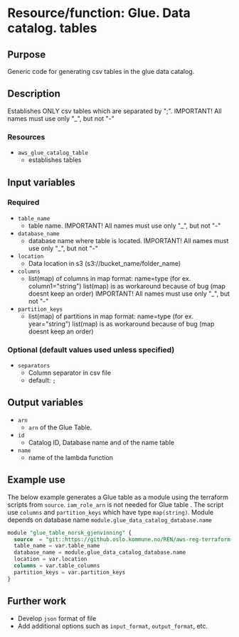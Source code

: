 # Resource/function: Glue. Data catalog. tables

## Purpose
Generic code for generating csv tables in the glue data catalog.

## Description
Establishes ONLY csv tables which are separated by ";". 
IMPORTANT! All names must use only "_",  but not "-"

### Resources
- `aws_glue_catalog_table` 
    - establishes tables 

## Input variables
### Required
- `table_name`
    - table name.   IMPORTANT! All names must use only "_",  but not "-"
- `database_name`
    - database name where table is located.
      IMPORTANT! All names must use only "_",  but not "-"
- `location`
    - Data location in s3 (s3://bucket_name/folder_name)
- `columns`
    - list(map) of columns in map format: name=type (for ex.  column1="string")
      list(map) is as workaround because of bug (map doesnt keep an order)
      IMPORTANT! All names must use only "_",  but not "-"
- `partition_keys`
    - list(map) of partitions in map format: name=type (for ex.  year="string")
      list(map) is as workaround because of bug (map doesnt keep an order)


### Optional (default values used unless specified)
- `separators`
    - Column separator in csv file
    - default: `;`

## Output variables
- `arn`
    - `arn`  of the Glue Table.
- `id`
    - Catalog ID, Database name and of the name table
- `name`
    - name of the lambda function

## Example use
The below example generates a Glue table as a module using the terraform scripts from `source`.  `iam_role_arn` is not needed for Glue table . 
The script use `columns` and `partition_keys` which have type `map(string)`.
Module depends on database name `module.glue_data_catalog_database.name` 

```sql
module "glue_table_norsk_gjenvinning" {
  source  = "git::https://github.oslo.kommune.no/REN/aws-reg-terraform-library//glue/table?ref=0.29.dev"
  table_name = var.table_name
  database_name = module.glue_data_catalog_database.name
  location = var.location
  columns = var.table_columns
  partition_keys = var.partition_keys
}
```

## Further work
* Develop `json` format of file 
* Add additional options such as `input_format`, `output_format`, etc.